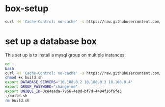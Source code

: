 # box-setup

```bash
curl -H 'Cache-Control: no-cache' -s https://raw.githubusercontent.com/wspecs/box-setup/master/build.sh | sudo -E bash
```

# set up a database box

This set up is to install a mysql group on multiple instances.

```bash
cd ~
bash
curl -H 'Cache-Control: no-cache' -s https://raw.githubusercontent.com/wspecs/box-setup/master/database.sh -o build.sh
chmod +x build.sh
export DATABASE_SERVERS="10.108.0.2 10.108.0.3 10.108.0.4"
export GROUP_PASSWORD="change-me"
export UNIQUE_ID=0ce4aada-7966-4e0d-bf7d-4484f16f6fe3
./build.sh
rm build.sh
```
